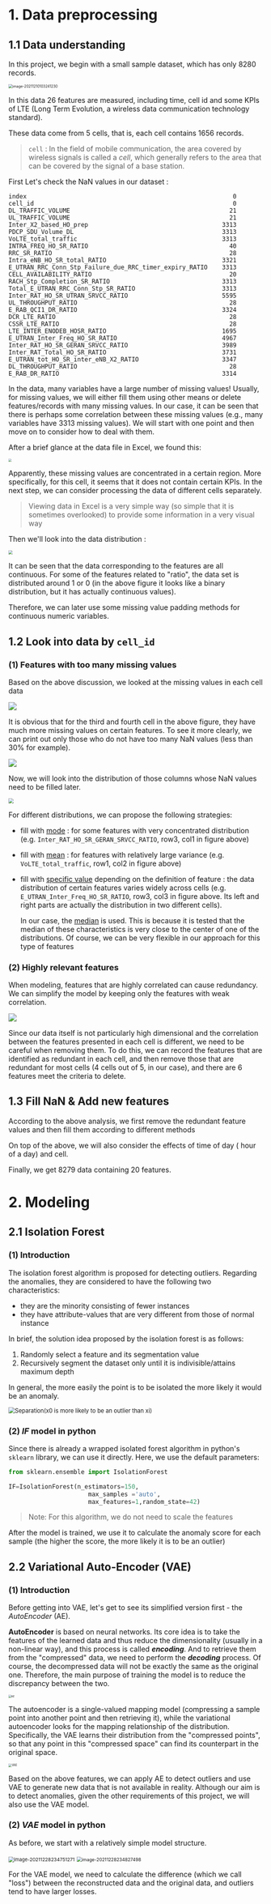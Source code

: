 # 1. Data preprocessing

## 1.1 Data understanding

In this project, we begin with a small sample dataset, which has only 8280 records.

<img src="images/image-20211210103241230.png" alt="image-20211210103241230" style="zoom: 50%;" />

In this data 26 features are measured, including time, cell id and some KPIs of LTE (Long Term Evolution, a wireless data communication technology standard).

These data come from 5 cells, that is, each cell contains 1656 records.

> `cell` : In the field of mobile communication, the area covered by wireless signals is called a *cell*, which generally refers to the area that can be covered by the signal of a base station.



First Let's check the NaN values in our dataset :

```
index                                                         0
cell_id                                                       0
DL_TRAFFIC_VOLUME                                            21
UL_TRAFFIC_VOLUME                                            21
Inter_X2_based_HO_prep                                     3313
PDCP_SDU_Volume_DL                                         3313
VoLTE_total_traffic                                        3313
INTRA_FREQ_HO_SR_RATIO                                       40
RRC_SR_RATIO                                                 28
Intra_eNB_HO_SR_total_RATIO                                3321
E_UTRAN_RRC_Conn_Stp_Failure_due_RRC_timer_expiry_RATIO    3313
CELL_AVAILABILITY_RATIO                                      20
RACH_Stp_Completion_SR_RATIO                               3313
Total_E_UTRAN_RRC_Conn_Stp_SR_RATIO                        3313
Inter_RAT_HO_SR_UTRAN_SRVCC_RATIO                          5595
UL_THROUGHPUT_RATIO                                          28
E_RAB_QCI1_DR_RATIO                                        3324
DCR_LTE_RATIO                                                28
CSSR_LTE_RATIO                                               28
LTE_INTER_ENODEB_HOSR_RATIO                                1695
E_UTRAN_Inter_Freq_HO_SR_RATIO                             4967
Inter_RAT_HO_SR_GERAN_SRVCC_RATIO                          3989
Inter_RAT_Total_HO_SR_RATIO                                3731
E_UTRAN_tot_HO_SR_inter_eNB_X2_RATIO                       3347
DL_THROUGHPUT_RATIO                                          28
E_RAB_DR_RATIO                                             3314
```

In the data, many variables have a large number of missing values! Usually, for missing values, we will either fill them using other means or delete features/records with many missing values. In our case, it can be seen that there is perhaps some correlation between these missing values (e.g., many variables have 3313 missing values). We will start with one point and then move on to consider how to deal with them.

After a brief glance at the data file in Excel, we found this:

<img src="images/in_excel.jpg" style="zoom:40%;" />

Apparently, these missing values are concentrated in a certain region. More specifically, for this cell, it seems that it does not contain certain KPIs. In the next step, we can consider processing the data of different cells separately.

> Viewing data in Excel is a very simple way (so simple that it is sometimes overlooked) to provide some information in a very visual way



Then we'll look into the data distribution : 

<img src="images/data distribution.png" style="zoom:50%;" />

It can be seen that the data corresponding to the features are all continuous. For some of the features related to "ratio", the data set is distributed around 1 or 0 (in the above figure it looks like a binary distribution, but it has actually continuous values). 

Therefore, we can later use some missing value padding methods for continuous numeric variables.



## 1.2 Look into data by `cell_id`

### (1) Features with too many missing values

Based on the above discussion, we looked at the missing values in each cell data

![](images/NaN_count_by_cell.png)

It is obvious that for the third and fourth cell in the above figure, they have much more missing values on certain features.  To see it more clearly, we can print out only those who do not have too many NaN values (less than 30% for example).

![](images/after_drop.png)



Now, we will look into the distribution of those columns whose NaN values need to be filled later.

<img src="images/distribution_of_sparse_columns.png" style="zoom:60%;" />

For different distributions, we can propose the following strategies:

- fill with <u>mode</u> : for some features with very concentrated distribution (e.g. `Inter_RAT_HO_SR_GERAN_SRVCC_RATIO`, row3, col1 in figure above)

- fill with <u>mean</u> : for features with relatively large variance (e.g. `VoLTE_total_traffic`, row1, col2 in figure above)

- fill with <u>specific value</u> depending on the definition of feature : the data distribution of certain features varies widely across cells (e.g. `E_UTRAN_Inter_Freq_HO_SR_RATIO`, row3, col3 in figure above. Its left and right parts are actually the distribution in two different cells).

  In our case, the <u>median</u> is used. This is because it is tested that the median of these characteristics is very close to the center of one of the distributions. Of course, we can be very flexible in our approach for this type of features



### (2) Highly relevant features

When modeling, features that are highly correlated can cause redundancy. We can simplify the model by keeping only the features with weak correlation.

![](images/correlation.png)

Since our data itself is not particularly high dimensional and the correlation between the features presented in each cell is different, we need to be careful when removing them. To do this, we can record the features that are identified as redundant in each cell, and then remove those that are redundant for most cells (4 cells out of 5, in our case), and there are 6 features meet the criteria to delete.



## 1.3 Fill NaN & Add new features

According to the above analysis, we first remove the redundant feature values and then fill them according to different methods

On top of the above, we will also consider the effects of time of day ( hour of a day) and cell.

Finally, we get 8279 data containing 20 features.



# 2. Modeling

## 2.1 Isolation Forest

### (1) Introduction

The isolation forest algorithm is proposed for detecting outliers. Regarding the anomalies, they are considered to have the following two characteristics:

- they are the minority consisting of fewer instances
- they have attribute-values that are very different from those of normal instance

In brief, the solution idea proposed by the isolation forest is as follows:

1. Randomly select a feature and its segmentation value
2. Recursively segment the dataset only until it is indivisible/attains maximum depth

In general, the more easily the point is to be isolated the more likely it would be an anomaly.

<img src="images/image-20211228215515386.png" alt="Separation(x0 is more likely to be an outlier than xi)" style="zoom: 80%;" />

### (2) *IF* model in python

Since there is already a wrapped isolated forest algorithm in python's `sklearn` library, we can use it directly.  Here, we use the default parameters:

```python
from sklearn.ensemble import IsolationForest

IF=IsolationForest(n_estimators=150, 
                      max_samples ='auto', 
                      max_features=1,random_state=42)
```

> Note: For this algorithm, we do not need to scale the features

After the model is trained, we use it to calculate the anomaly score for each sample (the higher the score, the more likely it is to be an outlier)



## 2.2 Variational Auto-Encoder (VAE)

### (1) Introduction

Before getting into VAE, let's get to see its simplified version first - the *AutoEncoder* (AE).

**AutoEncoder** is based on neural networks. Its core idea is to take the features of the learned data and thus reduce the dimensionality (usually in a non-linear way), and this process is called ***encoding***. And to retrieve them from the "compressed" data, we need to perform the ***decoding*** process. Of course, the decompressed data will not be exactly the same as the original one. Therefore, the main purpose of training the model is to reduce the discrepancy between the two.

<img src="https://img-blog.csdnimg.cn/20190625194923365.png?x-oss-process=image/watermark,type_ZmFuZ3poZW5naGVpdGk,shadow_10,text_aHR0cHM6Ly9ibG9nLmNzZG4ubmV0L3NpbmF0XzM2MTk3OTEz,size_16,color_FFFFFF,t_70" alt="AE" style="zoom:35%;" />

The autoencoder is a single-valued mapping model (compressing a sample point into another point and then retrieving it), while the variational autoencoder looks for the mapping relationship of the distribution. Specifically, the VAE learns their distribution from the "compressed points", so that any point in this "compressed space" can find its counterpart in the original space.

<img src="https://img-blog.csdnimg.cn/20190625195051525.png?x-oss-process=image/watermark,type_ZmFuZ3poZW5naGVpdGk,shadow_10,text_aHR0cHM6Ly9ibG9nLmNzZG4ubmV0L3NpbmF0XzM2MTk3OTEz,size_16,color_FFFFFF,t_70" alt="VAE" style="zoom:40%;" />

Based on the above features, we can apply AE to detect outliers and use VAE to generate new data that is not available in reality. Although our aim is to detect anomalies, given the other requirements of this project, we will also use the VAE model.

### (2) *VAE* model in python

As before, we start with a relatively simple model structure.

<img src="images/image-20211228234751271.png" alt="image-20211228234751271" style="zoom: 67%;" />

<img src="images/image-20211228234827498.png" alt="image-20211228234827498" style="zoom:63%;" />



For the VAE model, we need to calculate the difference (which we call "loss") between the reconstructed data and the original data, and outliers tend to have larger losses. 


